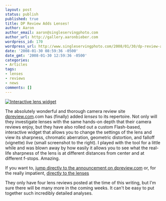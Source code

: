 ```yaml
---
layout: post
status: publish
published: true
title: DP Review Adds Lenses!
author: Aaron
author_email: aaron@singleservingphoto.com
author_url: http://gallery.aaronbieber.com
wordpress_id: 170
wordpress_url: http://www.singleservingphoto.com/2008/01/30/dp-review-adds-lenses/
date: '2008-01-30 08:59:36 -0500'
date_gmt: '2008-01-30 12:59:36 -0500'
categories:
- Articles
tags:
- lenses
- reviews
- news
comments: []
---
```

[![](http://singleservingphoto.com/wp-content/uploads/2011/12/2230002043_2604313044_m.jpg "Interactive lens widget")](http://singleservingphoto.com/wp-content/uploads/2011/12/2230002043_2604313044_m.jpg)

The absolutely wonderful and thorough camera review site
[dpreview.com](http://www.dpreview).com has (finally) added _lenses_ to
its repertoire. Not only will they investigate lenses with the same
hands-on depth that their camera reviews enjoy, but they have also
rolled out a custom Flash-based, interactive widget that allows you to
change the settings of the lens and view its sharpness, chromatic
aberration, geometric distortion, and falloff (vignette) _live_ (small
screenshot to the right). I played with the tool for a little while and
was blown away by how easily it allows you to see what the real-life
sharpness of the lens is at different distances from center and at
different f-stops. Amazing.

If you want to, [jump directly to the announcement on
dpreview.com](http://www.dpreview.com/news/0801/08012913dpreviewlensreviews.asp,)
or, for the really impatient, [directly to the
lenses](http://www.dpreview.com/lensreviews/.)

They only have four lens reviews posted at the time of this writing, but
I'm sure there will be many more in the coming weeks. It can't be easy
to put together such incredibly detailed analyses.
